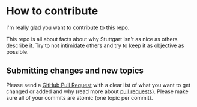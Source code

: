 # How to contribute

I'm really glad you want to contribute to this repo.

This repo is all about facts about why Stuttgart isn't as nice as others describe it. Try to not intimidate others and try to keep it as objective as possible.

## Submitting changes and new topics

Please send a [GitHub Pull Request](https://github.com/TheCodeOne/why-stuttgart-sucks/pull/new/master) with a clear list of what you want to get changed or added and why (read more about [pull requests](http://help.github.com/pull-requests/)). Please make sure all of your commits are atomic (one topic per commit).
